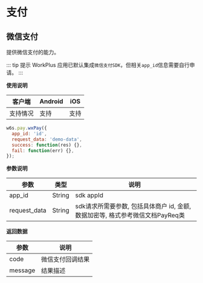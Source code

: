# 支付

## 微信支付

提供微信支付的能力。

::: tip 提示
WorkPlus 应用已默认集成`微信支付SDK`，但相关`app_id`信息需要自行申请。
:::

**使用说明**

| 客户端   | Android | iOS  |
| -------- | ------- | ---- |
| 支持情况 | 支持    | 支持 |

<CodeWrapper fn="pay.wxPay" :qrcode="false">

```js
w6s.pay.wxPay({
  app_id: 'id',
  request_data: 'demo-data',
  success: function(res) {},
  fail: function(err) {},
});
```
</CodeWrapper>

**参数说明**

| 参数 | 类型 | 说明|
| - | - | - |
| app_id | String | sdk appId |
| request_data | String | sdk请求所需要参数, 包括具体商户 id, 金额, 数据加密等, 格式参考微信文档PayReq类 |

**返回数据**

| 参数 | 说明 |
| - | - | 
| code | 微信支付回调结果 |
| message | 结果描述  |